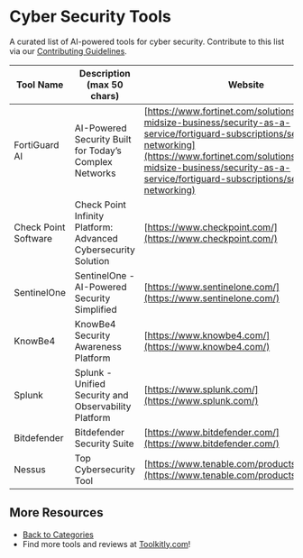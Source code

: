 # Cyber Security Tools

A curated list of AI-powered tools for cyber security. Contribute to this list via our [Contributing Guidelines](../CONTRIBUTING.md).

| Tool Name | Description (max 50 chars) | Website |
|-----------|----------------------------|---------|
| FortiGuard AI | AI-Powered Security Built for Today’s Complex Networks | [https://www.fortinet.com/solutions/enterprise-midsize-business/security-as-a-service/fortiguard-subscriptions/secure-networking](https://www.fortinet.com/solutions/enterprise-midsize-business/security-as-a-service/fortiguard-subscriptions/secure-networking) |
| Check Point Software | Check Point Infinity Platform: Advanced Cybersecurity Solution | [https://www.checkpoint.com/](https://www.checkpoint.com/) |
| SentinelOne | SentinelOne - AI-Powered Security Simplified | [https://www.sentinelone.com/](https://www.sentinelone.com/) |
| KnowBe4 | KnowBe4 Security Awareness Platform | [https://www.knowbe4.com/](https://www.knowbe4.com/) |
| Splunk | Splunk - Unified Security and Observability Platform | [https://www.splunk.com/](https://www.splunk.com/) |
| Bitdefender | Bitdefender Security Suite | [https://www.bitdefender.com/](https://www.bitdefender.com/) |
| Nessus | Top Cybersecurity Tool | [https://www.tenable.com/products/nessus](https://www.tenable.com/products/nessus) |

## More Resources
- [Back to Categories](https://github.com/ToolkitlyAI/awesome-ai-tools/blob/master/README.md)
- Find more tools and reviews at [Toolkitly.com](https://toolkitly.com)!
